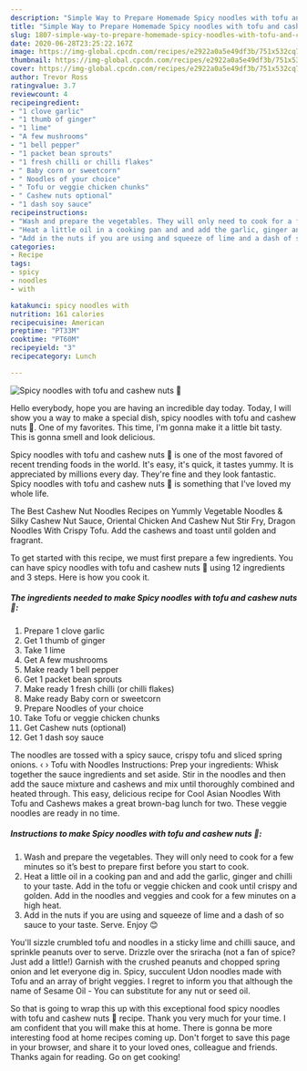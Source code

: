 ```yaml
---
description: "Simple Way to Prepare Homemade Spicy noodles with tofu and cashew nuts 🌱"
title: "Simple Way to Prepare Homemade Spicy noodles with tofu and cashew nuts 🌱"
slug: 1807-simple-way-to-prepare-homemade-spicy-noodles-with-tofu-and-cashew-nuts
date: 2020-06-28T23:25:22.167Z
image: https://img-global.cpcdn.com/recipes/e2922a0a5e49df3b/751x532cq70/spicy-noodles-with-tofu-and-cashew-nuts-🌱-recipe-main-photo.jpg
thumbnail: https://img-global.cpcdn.com/recipes/e2922a0a5e49df3b/751x532cq70/spicy-noodles-with-tofu-and-cashew-nuts-🌱-recipe-main-photo.jpg
cover: https://img-global.cpcdn.com/recipes/e2922a0a5e49df3b/751x532cq70/spicy-noodles-with-tofu-and-cashew-nuts-🌱-recipe-main-photo.jpg
author: Trevor Ross
ratingvalue: 3.7
reviewcount: 4
recipeingredient:
- "1 clove garlic"
- "1 thumb of ginger"
- "1 lime"
- "A few mushrooms"
- "1 bell pepper"
- "1 packet bean sprouts"
- "1 fresh chilli or chilli flakes"
- " Baby corn or sweetcorn"
- " Noodles of your choice"
- " Tofu or veggie chicken chunks"
- " Cashew nuts optional"
- "1 dash soy sauce"
recipeinstructions:
- "Wash and prepare the vegetables. They will only need to cook for a few minutes so it’s best to prepare first before you start to cook."
- "Heat a little oil in a cooking pan and and add the garlic, ginger and chilli to your taste. Add in the tofu or veggie chicken and cook until crispy and golden. Add in the noodles and veggies and cook for a few minutes on a high heat."
- "Add in the nuts if you are using and squeeze of lime and a dash of so sauce to your taste. Serve. Enjoy 😊"
categories:
- Recipe
tags:
- spicy
- noodles
- with

katakunci: spicy noodles with 
nutrition: 161 calories
recipecuisine: American
preptime: "PT33M"
cooktime: "PT60M"
recipeyield: "3"
recipecategory: Lunch

---
```



![Spicy noodles with tofu and cashew nuts 🌱](https://img-global.cpcdn.com/recipes/e2922a0a5e49df3b/751x532cq70/spicy-noodles-with-tofu-and-cashew-nuts-🌱-recipe-main-photo.jpg)

Hello everybody, hope you are having an incredible day today. Today, I will show you a way to make a special dish, spicy noodles with tofu and cashew nuts 🌱. One of my favorites. This time, I'm gonna make it a little bit tasty. This is gonna smell and look delicious.

Spicy noodles with tofu and cashew nuts 🌱 is one of the most favored of recent trending foods in the world. It's easy, it's quick, it tastes yummy. It is appreciated by millions every day. They're fine and they look fantastic. Spicy noodles with tofu and cashew nuts 🌱 is something that I've loved my whole life.

The Best Cashew Nut Noodles Recipes on Yummly Vegetable Noodles &amp; Silky Cashew Nut Sauce, Oriental Chicken And Cashew Nut Stir Fry, Dragon Noodles With Crispy Tofu. Add the cashews and toast until golden and fragrant.


To get started with this recipe, we must first prepare a few ingredients. You can have spicy noodles with tofu and cashew nuts 🌱 using 12 ingredients and 3 steps. Here is how you cook it.

<!--inarticleads1-->

##### The ingredients needed to make Spicy noodles with tofu and cashew nuts 🌱:

1. Prepare 1 clove garlic
1. Get 1 thumb of ginger
1. Take 1 lime
1. Get A few mushrooms
1. Make ready 1 bell pepper
1. Get 1 packet bean sprouts
1. Make ready 1 fresh chilli (or chilli flakes)
1. Make ready  Baby corn or sweetcorn
1. Prepare  Noodles of your choice
1. Take  Tofu or veggie chicken chunks
1. Get  Cashew nuts (optional)
1. Get 1 dash soy sauce


The noodles are tossed with a spicy sauce, crispy tofu and sliced spring onions. ‹ › Tofu with Noodles Instructions: Prep your ingredients: Whisk together the sauce ingredients and set aside. Stir in the noodles and then add the sauce mixture and cashews and mix until thoroughly combined and heated through. This easy, delicious recipe for Cool Asian Noodles With Tofu and Cashews makes a great brown-bag lunch for two. These veggie noodles are ready in no time. 

<!--inarticleads2-->

##### Instructions to make Spicy noodles with tofu and cashew nuts 🌱:

1. Wash and prepare the vegetables. They will only need to cook for a few minutes so it’s best to prepare first before you start to cook.
1. Heat a little oil in a cooking pan and and add the garlic, ginger and chilli to your taste. Add in the tofu or veggie chicken and cook until crispy and golden. Add in the noodles and veggies and cook for a few minutes on a high heat.
1. Add in the nuts if you are using and squeeze of lime and a dash of so sauce to your taste. Serve. Enjoy 😊


You&#39;ll sizzle crumbled tofu and noodles in a sticky lime and chilli sauce, and sprinkle peanuts over to serve. Drizzle over the sriracha (not a fan of spice? Just add a little!) Garnish with the crushed peanuts and chopped spring onion and let everyone dig in. Spicy, succulent Udon noodles made with Tofu and an array of bright veggies. I regret to inform you that although the name of Sesame Oil - You can substitute for any nut or seed oil. 

So that is going to wrap this up with this exceptional food spicy noodles with tofu and cashew nuts 🌱 recipe. Thank you very much for your time. I am confident that you will make this at home. There is gonna be more interesting food at home recipes coming up. Don't forget to save this page in your browser, and share it to your loved ones, colleague and friends. Thanks again for reading. Go on get cooking!
